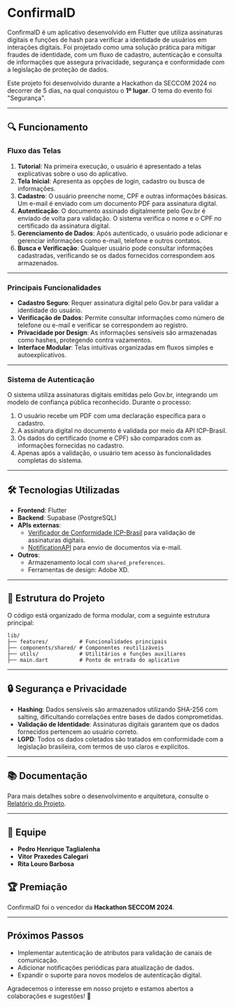 # ConfirmaID

ConfirmaID é um aplicativo desenvolvido em Flutter que utiliza assinaturas digitais e funções de hash para verificar a identidade de usuários em interações digitais. Foi projetado como uma solução prática para mitigar fraudes de identidade, com um fluxo de cadastro, autenticação e consulta de informações que assegura privacidade, segurança e conformidade com a legislação de proteção de dados.

Este projeto foi desenvolvido durante a Hackathon da SECCOM 2024 no decorrer de 5 dias, na qual conquistou o **1º lugar**. O tema do evento foi "Segurança".

---

## 🔍 Funcionamento

### Fluxo das Telas

1. **Tutorial**: Na primeira execução, o usuário é apresentado a telas explicativas sobre o uso do aplicativo.
2. **Tela Inicial**: Apresenta as opções de login, cadastro ou busca de informações.
3. **Cadastro**: O usuário preenche nome, CPF e outras informações básicas. Um e-mail é enviado com um documento PDF para assinatura digital.
4. **Autenticação**: O documento assinado digitalmente pelo Gov.br é enviado de volta para validação. O sistema verifica o nome e o CPF no certificado da assinatura digital.
5. **Gerenciamento de Dados**: Após autenticado, o usuário pode adicionar e gerenciar informações como e-mail, telefone e outros contatos.
6. **Busca e Verificação**: Qualquer usuário pode consultar informações cadastradas, verificando se os dados fornecidos correspondem aos armazenados.

---

### Principais Funcionalidades

- **Cadastro Seguro**: Requer assinatura digital pelo Gov.br para validar a identidade do usuário.
- **Verificação de Dados**: Permite consultar informações como número de telefone ou e-mail e verificar se correspondem ao registro.
- **Privacidade por Design**: As informações sensíveis são armazenadas como hashes, protegendo contra vazamentos.
- **Interface Modular**: Telas intuitivas organizadas em fluxos simples e autoexplicativos.

---

### Sistema de Autenticação

O sistema utiliza assinaturas digitais emitidas pelo Gov.br, integrando um modelo de confiança pública reconhecido. Durante o processo:

1. O usuário recebe um PDF com uma declaração específica para o cadastro.
2. A assinatura digital no documento é validada por meio da API ICP-Brasil.
3. Os dados do certificado (nome e CPF) são comparados com as informações fornecidas no cadastro.
4. Apenas após a validação, o usuário tem acesso às funcionalidades completas do sistema.

---

## 🛠️ Tecnologias Utilizadas

- **Frontend**: Flutter
- **Backend**: Supabase (PostgreSQL)
- **APIs externas**:
  - [Verificador de Conformidade ICP-Brasil](https://pbad.labsec.ufsc.br/verifier-hom/docs/api) para validação de assinaturas digitais.
  - [NotificationAPI](https://www.notificationapi.com/) para envio de documentos via e-mail.
- **Outros**:
  - Armazenamento local com `shared_preferences`.
  - Ferramentas de design: Adobe XD.

---

## 📂 Estrutura do Projeto

O código está organizado de forma modular, com a seguinte estrutura principal:

```
lib/
├── features/          # Funcionalidades principais
├── components/shared/ # Componentes reutilizáveis
├── utils/             # Utilitários e funções auxiliares
├── main.dart          # Ponto de entrada do aplicativo
```

---

## 🔒 Segurança e Privacidade

- **Hashing**: Dados sensíveis são armazenados utilizando SHA-256 com salting, dificultando correlações entre bases de dados comprometidas.
- **Validação de Identidade**: Assinaturas digitais garantem que os dados fornecidos pertencem ao usuário correto.
- **LGPD**: Todos os dados coletados são tratados em conformidade com a legislação brasileira, com termos de uso claros e explícitos.

---

## 📚 Documentação

Para mais detalhes sobre o desenvolvimento e arquitetura, consulte o [Relatório do Projeto](https://github.com/Soul-Legend/HackatonFlutter2024/blob/main/Relatorio%20Hackaton.pdf).

---

## 👥 Equipe

- **Pedro Henrique Taglialenha**
- **Vitor Praxedes Calegari**
- **Rita Louro Barbosa**

## 🏆 Premiação

ConfirmaID foi o vencedor da **Hackathon SECCOM 2024**.

---

##  Próximos Passos

- Implementar autenticação de atributos para validação de canais de comunicação.
- Adicionar notificações periódicas para atualização de dados.
- Expandir o suporte para novos modelos de autenticação digital.

Agradecemos o interesse em nosso projeto e estamos abertos a colaborações e sugestões! 🎉
